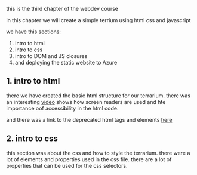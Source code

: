 this is the third chapter of the webdev course

in this chapter we will create a simple terrium using html css and javascript

we have this sections:
1. intro to html
2. intro to css
3. intro to DOM and JS closures 
4. and deploying the static website to Azure

## 1. intro to html
there we have created the basic html structure for our terrarium.
there was an interesting [video](https://youtu.be/OUDV1gqs9GA) shows how screen readers are used and hte importance oof accessibility in the html code.

and there was a link to the deprecated html tags and elements [here](https://developer.mozilla.org/en-US/docs/Web/HTML/Element#obsolete_and_deprecated_elements)

## 2. intro to css
this section was about the css and how to style the terrarium. there were a lot of elements and properties used in the css file. there are a lot of properties that can be used for the css selectors. 

